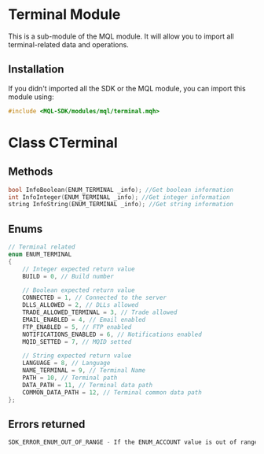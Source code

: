 # Terminal Module
This is a sub-module of the MQL module. It will allow you to import all terminal-related data and operations.

## Installation
If you didn't imported all the SDK or the MQL module, you can import this module using:
```cpp
#include <MQL-SDK/modules/mql/terminal.mqh>
```

# Class CTerminal
## Methods
```cpp
bool InfoBoolean(ENUM_TERMINAL _info); //Get boolean information
int InfoInteger(ENUM_TERMINAL _info); //Get integer information
string InfoString(ENUM_TERMINAL _info); //Get string information
```

## Enums
```cpp
// Terminal related
enum ENUM_TERMINAL
{
    // Integer expected return value
    BUILD = 0, // Build number

    // Boolean expected return value
    CONNECTED = 1, // Connected to the server
    DLLS_ALLOWED = 2, // DLLs allowed
    TRADE_ALLOWED_TERMINAL = 3, // Trade allowed
    EMAIL_ENABLED = 4, // Email enabled
    FTP_ENABLED = 5, // FTP enabled
    NOTIFICATIONS_ENABLED = 6, // Notifications enabled
    MQID_SETTED = 7, // MQID setted

    // String expected return value
    LANGUAGE = 8, // Language
    NAME_TERMINAL = 9, // Terminal Name
    PATH = 10, // Terminal path
    DATA_PATH = 11, // Terminal data path
    COMMON_DATA_PATH = 12, // Terminal common data path
};
```

## Errors returned
```cpp
SDK_ERROR_ENUM_OUT_OF_RANGE - If the ENUM_ACCOUNT value is out of range
```